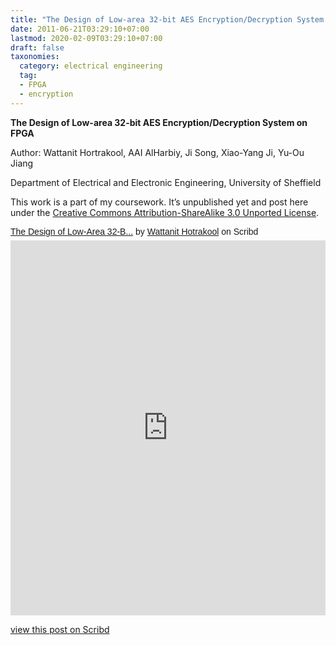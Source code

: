 ```yaml
---
title: "The Design of Low-area 32-bit AES Encryption/Decryption System on FPGA"
date: 2011-06-21T03:29:10+07:00
lastmod: 2020-02-09T03:29:10+07:00
draft: false
taxonomies:
  category: electrical engineering
  tag: 
  - FPGA
  - encryption
---
```


**The Design of Low-area 32-bit AES Encryption/Decryption System on FPGA**

Author: Wattanit Hortrakool, AAI AlHarbiy, Ji Song, Xiao-Yang Ji, Yu-Ou Jiang

Department of Electrical and Electronic Engineering, University of Sheffield

This work is a part of my coursework. It’s unpublished yet and post here under the [Creative Commons Attribution-ShareAlike 3.0 Unported License](http://creativecommons.org/licenses/by-sa/3.0/).

<p  style="   margin: 12px auto 6px auto;   font-family: Helvetica,Arial,Sans-serif;   font-style: normal;   font-variant: normal;   font-weight: normal;   font-size: 14px;   line-height: normal;   font-size-adjust: none;   font-stretch: normal;   -x-system-font: none;   display: block;"   ><a title="View The Design of Low-Area 32-Bit AES Encryption-Decryption System on FPGA on Scribd" href="https://www.scribd.com/document/58343899/The-Design-of-Low-Area-32-Bit-AES-Encryption-Decryption-System-on-FPGA#from_embed"  style="text-decoration: underline;">The Design of Low-Area 32-B...</a> by <a title="View Wattanit Hotrakool's profile on Scribd" href="https://www.scribd.com/user/59504457/Wattanit-Hotrakool#from_embed"  style="text-decoration: underline;">Wattanit Hotrakool</a> on Scribd</p><iframe class="scribd_iframe_embed" title="The Design of Low-Area 32-Bit AES Encryption-Decryption System on FPGA" src="https://www.scribd.com/embeds/58343899/content?start_page=1&view_mode=scroll&show_recommendations=true&access_key=key-1j1zb0uboioucaivwf1i" data-auto-height="true" data-aspect-ratio="0.7068965517241379" scrolling="no" width="100%" height="600" frameborder="0"></iframe>

[view this post on Scribd](https://www.scribd.com/document/58343899/The-Design-of-Low-Area-32-Bit-AES-Encryption-Decryption-System-on-FPGA)